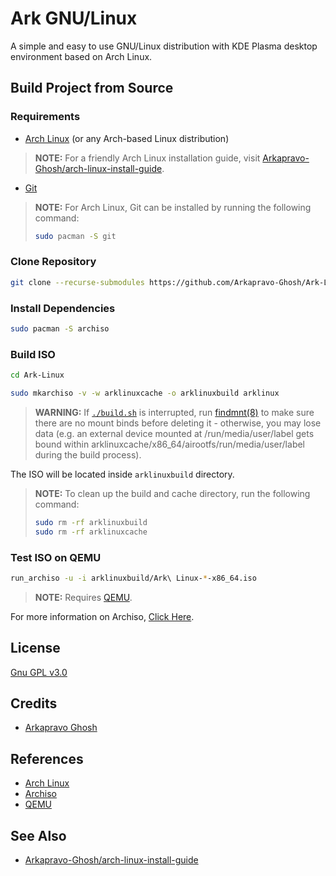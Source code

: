 # Ark GNU/Linux
A simple and easy to use GNU/Linux distribution with KDE Plasma desktop environment based on Arch Linux.

## Build Project from Source
### Requirements
- [Arch Linux](https://archlinux.org/) (or any Arch-based Linux distribution)
> **NOTE:** For a friendly Arch Linux installation guide, visit [Arkapravo-Ghosh/arch-linux-install-guide](https://github.com/Arkapravo-Ghosh/arch-linux-install-guide).
- [Git](https://git-scm.com/)
> **NOTE:** For Arch Linux, Git can be installed by running the following command:
> ```bash
> sudo pacman -S git
> ```

### Clone Repository
```bash
git clone --recurse-submodules https://github.com/Arkapravo-Ghosh/Ark-Linux
```

### Install Dependencies
```bash
sudo pacman -S archiso
```

### Build ISO
```bash
cd Ark-Linux
```
```bash
sudo mkarchiso -v -w arklinuxcache -o arklinuxbuild arklinux
```
> **WARNING:** If [`./build.sh`](build.sh) is interrupted, run [findmnt(8)](https://man.archlinux.org/man/findmnt.8) to make sure there are no mount binds before deleting it - otherwise, you may lose data (e.g. an external device mounted at /run/media/user/label gets bound within arklinuxcache/x86_64/airootfs/run/media/user/label during the build process).

The ISO will be located inside `arklinuxbuild` directory.
> **NOTE:** To clean up the build and cache directory, run the following command:
> ```bash
> sudo rm -rf arklinuxbuild
> sudo rm -rf arklinuxcache
> ```

### Test ISO on QEMU
```bash
run_archiso -u -i arklinuxbuild/Ark\ Linux-*-x86_64.iso
```
> **NOTE:** Requires [QEMU](https://wiki.archlinux.org/title/QEMU).

For more information on Archiso, [Click Here](https://wiki.archlinux.org/title/Archiso).

## License
[Gnu GPL v3.0](LICENSE)

## Credits
- [Arkapravo Ghosh](https://github.com/Arkapravo-Ghosh)

## References
- [Arch Linux](https://archlinux.org/)
- [Archiso](https://gitlab.archlinux.org/archlinux/archiso)
- [QEMU](https://www.qemu.org/)

## See Also
- [Arkapravo-Ghosh/arch-linux-install-guide](https://github.com/Arkapravo-Ghosh/arch-linux-install-guide)
